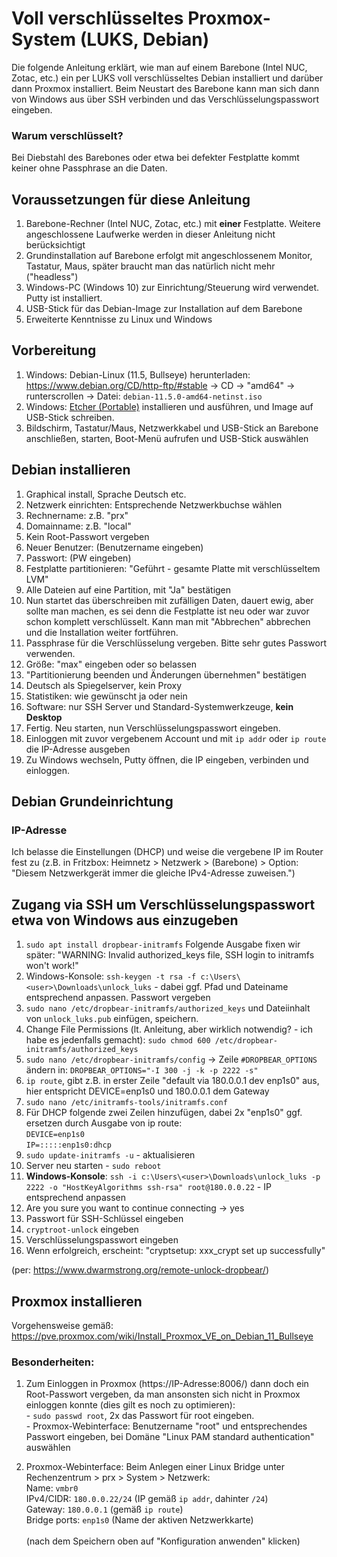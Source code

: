 # Voll verschlüsseltes Proxmox-System (LUKS, Debian)

Die folgende Anleitung erklärt, wie man auf einem Barebone (Intel NUC, Zotac, etc.) ein per LUKS voll verschlüsseltes Debian installiert und darüber dann Proxmox installiert. Beim Neustart des Barebone kann man sich dann von Windows aus über SSH verbinden und das Verschlüsselungspasswort eingeben.

### Warum verschlüsselt? 
Bei Diebstahl des Barebones oder etwa bei defekter Festplatte kommt keiner ohne Passphrase an die Daten.

## Voraussetzungen für diese Anleitung

 1. Barebone-Rechner (Intel NUC, Zotac, etc.) mit **einer** Festplatte. Weitere angeschlossene Laufwerke werden in dieser Anleitung nicht berücksichtigt
 1. Grundinstallation auf Barebone erfolgt mit angeschlossenem Monitor, Tastatur, Maus, später braucht man das natürlich nicht mehr ("headless")
 1. Windows-PC (Windows 10) zur Einrichtung/Steuerung wird verwendet. Putty ist installiert.
 1. USB-Stick für das Debian-Image zur Installation auf dem Barebone
 1. Erweiterte Kenntnisse zu Linux und Windows

## Vorbereitung

1. Windows: Debian-Linux (11.5, Bullseye) herunterladen: https://www.debian.org/CD/http-ftp/#stable -> CD -> "amd64" -> runterscrollen -> Datei: `debian-11.5.0-amd64-netinst.iso`
2. Windows: [Etcher (Portable)](https://www.balena.io/etcher/) installieren und ausführen, und Image auf USB-Stick schreiben.
3. Bildschirm, Tastatur/Maus, Netzwerkkabel und USB-Stick an Barebone anschließen, starten, Boot-Menü aufrufen und USB-Stick auswählen

## Debian installieren
 1. Graphical install, Sprache Deutsch etc.
 1. Netzwerk einrichten: Entsprechende Netzwerkbuchse wählen
 1. Rechnername: z.B. "prx"
 1. Domainname: z.B. "local"
 1. Kein Root-Passwort vergeben
 1. Neuer Benutzer: (Benutzername eingeben)
 1. Passwort: (PW eingeben)
 1. Festplatte partitionieren: "Geführt - gesamte Platte mit verschlüsseltem LVM"
 1. Alle Dateien auf eine Partition, mit "Ja" bestätigen
 1. Nun startet das überschreiben mit zufälligen Daten, dauert ewig, aber sollte man machen, es sei denn die Festplatte ist neu oder war zuvor schon komplett verschlüsselt. Kann man mit "Abbrechen" abbrechen und die Installation weiter fortführen.
 1. Passphrase für die Verschlüsselung vergeben. Bitte sehr gutes Passwort verwenden.
 1. Größe: "max" eingeben oder so belassen
 1. "Partitionierung beenden und Änderungen übernehmen" bestätigen
 1. Deutsch als Spiegelserver, kein Proxy
 1. Statistiken: wie gewünscht ja oder nein
 1. Software: nur SSH Server und Standard-Systemwerkzeuge, **kein Desktop**
 1. Fertig. Neu starten, nun Verschlüsselungspasswort eingeben.
 1. Einloggen mit zuvor vergebenem Account und mit `ip addr` oder `ip route` die IP-Adresse ausgeben
 1. Zu Windows wechseln, Putty öffnen, die IP eingeben, verbinden und einloggen.

## Debian Grundeinrichtung

### IP-Adresse
Ich belasse die Einstellungen (DHCP) und weise die vergebene IP im Router fest zu (z.B. in Fritzbox: Heimnetz > Netzwerk > (Barebone) > Option: "Diesem Netzwerkgerät immer die gleiche IPv4-Adresse zuweisen.")

## Zugang via SSH um Verschlüsselungspasswort etwa von Windows aus einzugeben
1. `sudo apt install dropbear-initramfs` Folgende Ausgabe fixen wir später: "WARNING: Invalid authorized_keys file, SSH login to initramfs won't work!"
1. Windows-Konsole: `ssh-keygen -t rsa -f c:\Users\<user>\Downloads\unlock_luks` - dabei ggf. Pfad und Dateiname entsprechend anpassen. Passwort vergeben
1. `sudo nano /etc/dropbear-initramfs/authorized_keys` und Dateiinhalt von `unlock_luks.pub` einfügen, speichern.
1. Change File Permissions (lt. Anleitung, aber wirklich notwendig? - ich habe es jedenfalls gemacht): `sudo chmod 600 /etc/dropbear-initramfs/authorized_keys`
1. `sudo nano /etc/dropbear-initramfs/config` -> Zeile `#DROPBEAR_OPTIONS` ändern in: `DROPBEAR_OPTIONS="-I 300 -j -k -p 2222 -s"`
 1. `ip route`, gibt z.B. in erster Zeile "default via 180.0.0.1 dev enp1s0" aus, hier entspricht DEVICE=enp1s0 und 180.0.0.1 dem Gateway
 1. `sudo nano /etc/initramfs-tools/initramfs.conf`
 1. Für DHCP folgende zwei Zeilen hinzufügen, dabei 2x "enp1s0" ggf. ersetzen durch Ausgabe von ip route:<br>`DEVICE=enp1s0`<br>`IP=:::::enp1s0:dhcp`
 1. `sudo update-initramfs -u` - aktualisieren
 1. Server neu starten - `sudo reboot`
 1. **Windows-Konsole**: `ssh -i c:\Users\<user>\Downloads\unlock_luks -p 2222 -o "HostKeyAlgorithms ssh-rsa" root@180.0.0.22` - IP entsprechend anpassen
 1. Are you sure you want to continue connecting -> yes
 1. Passwort für SSH-Schlüssel eingeben
 1. `cryptroot-unlock` eingeben
 1. Verschlüsselungspasswort eingeben
 1. Wenn erfolgreich, erscheint: "cryptsetup: xxx_crypt set up successfully"

(per: https://www.dwarmstrong.org/remote-unlock-dropbear/)

## Proxmox installieren

Vorgehensweise gemäß: https://pve.proxmox.com/wiki/Install_Proxmox_VE_on_Debian_11_Bullseye

### Besonderheiten:
 1. Zum Einloggen in Proxmox (https://IP-Adresse:8006/) dann doch ein Root-Passwort vergeben, da man ansonsten sich nicht in Proxmox einloggen konnte (dies gilt es noch zu optimieren):
   <br> - `sudo passwd root`, 2x das Passwort für root eingeben.
   <br> - Proxmox-Webinterface: Benutzername "root" und entsprechendes Passwort eingeben, bei Domäne "Linux PAM standard authentication" auswählen

 1. Proxmox-Webinterface: Beim Anlegen einer Linux Bridge unter Rechenzentrum > prx > System > Netzwerk:
<br>Name: `vmbr0`
<br>IPv4/CIDR: `180.0.0.22/24` (IP gemäß `ip addr`, dahinter `/24`)
<br>Gateway: `180.0.0.1` (gemäß `ip route`)
<br>Bridge ports: `enp1s0` (Name der aktiven Netzwerkkarte)
<br><br>(nach dem Speichern oben auf "Konfiguration anwenden" klicken)
